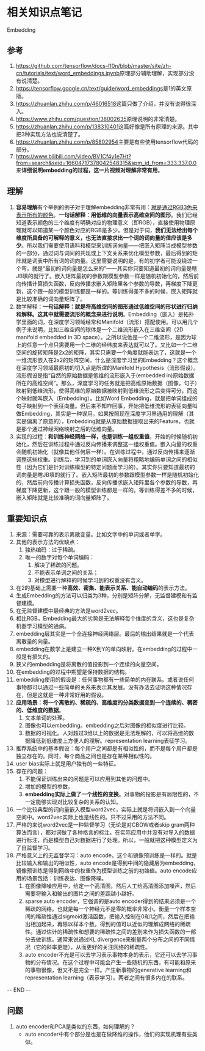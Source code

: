 # 相关知识点笔记

Embedding

## 参考

1. <https://github.com/tensorflow/docs-l10n/blob/master/site/zh-cn/tutorials/text/word_embeddings.ipynb>原理部分辅助理解，实现部分没有说清楚。
2. <https://tensorflow.google.cn/text/guide/word_embeddings>是1的英文原版。
3. <https://zhuanlan.zhihu.com/p/46016518>这篇只做了介绍，并没有说得很深入。
4. <https://www.zhihu.com/question/38002635>原理说明的非常清楚。
5. <https://zhuanlan.zhihu.com/p/138310401>这篇好像是所有原理的来源。其中把3种实现方法也说清楚了。
6. <https://zhuanlan.zhihu.com/p/85802954>主要是有些使用tensorflow代码的部分。
7. <https://www.bilibili.com/video/BV1Cf4y1e7Ht?from=search&seid=16604717378042548315&spm_id_from=333.337.0.0>来**详细说明embedding的过程，这一片视频对理解非常有用**。

## 理解

1. **容易理解**有个举例的例子对于理解embedding非常有用：[就是通过RGB3色来表示所有的颜色](https://www.zhihu.com/question/38002635)。**一句话解释：用低维的向量表示高维空间的图形**。我们已经知道表示颜色的三个维度有明确对应的物理意义（即RGB），直接使用物理原理就可以知道某一个颜色对应的RGB是多少。但是对于词，**我们无法给出每个维度所具备的可解释的意义，也无法直接求出一个词的词向量的值应该是多少**。所以我们需要使用语料和模型来训练词向量——把嵌入矩阵当成模型参数的一部分，通过词与词间的共现或上下文关系来优化模型参数，最后得到的矩阵就是词表中所有词的词向量。这里需要说明的是，有的初学者可能没绕过一个弯，就是“最初的词向量是怎么来的”——其实你只要知道最初的词向量是瞎JB填的就行了。嵌入矩阵最初的参数跟模型参数一样是随机初始化的，然后前向传播计算损失函数，反向传播求嵌入矩阵里各个参数的导数，再梯度下降更新，这个跟一般的模型训练都是一样的。等训练得差不多的时候，嵌入矩阵就是比较准确的词向量矩阵了。
2. 数学解释：**一句话解释：就是将高维空间的图形通过低维空间的形状进行归纳和解释。这其中就需要流形的概念来进行说明**。Embedding（嵌入）是拓扑学里面的词，在深度学习领域经常和Manifold（流形）搭配使用。可以用几个例子来说明，比如三维空间的球体是一个二维流形嵌入在三维空间（2D manifold embedded in 3D space）。之所以说他是一个二维流形，是因为球上的任意一个点只需要用一个二维的经纬度来表达就可以了。又比如一个二维空间的旋转矩阵是2x2的矩阵，其实只需要一个角度就能表达了，这就是一个一维流形嵌入在2x2的矩阵空间。什么是深度学习里的Embedding？这个概念在深度学习领域最原初的切入点是所谓的Manifold Hypothesis（流形假设）。流形假设是指“自然的原始数据是低维的流形嵌入于(embedded in)原始数据所在的高维空间”。那么，深度学习的任务就是把高维原始数据（图像，句子）映射到低维流形，使得高维的原始数据被映射到低维流形之后变得可分，而这个映射就叫嵌入（Embedding）。比如Word Embedding，就是把单词组成的句子映射到一个表征向量。但后来不知咋回事，开始把低维流形的表征向量叫做Embedding，其实是一种误用。如果按照现在深度学习界通用的理解（其实是偏离了原意的），Embedding就是从原始数据提取出来的Feature，也就是那个通过神经网络映射之后的低维向量。
3. 实现的过程：**和训练神经网络一样，也是训练一组权重值**，开始的时候随机初始化，然后在训练过程中通过反向传播来调整这一组权重值。嵌入向量的权重会随机初始化（就像其他任何层一样）。在训练过程中，通过反向传播来逐渐调整这些权重。训练后，学习到的单词嵌入向量将粗略地编码单词之间的相似性（因为它们是针对训练模型的特定问题而学习的）。其实你只要知道最初的词向量是瞎JB填的就行了。嵌入矩阵最初的参数跟模型参数一样是随机初始化的，然后前向传播计算损失函数，反向传播求嵌入矩阵里各个参数的导数，再梯度下降更新，这个跟一般的模型训练都是一样的。等训练得差不多的时候，嵌入矩阵就是比较准确的词向量矩阵了。

## 重要知识点

1. 来源：需要可靠的表示离散变量。比如文字中的单词或者单字。
2. 其他的表示方法的优缺点：
   1. 独热编码：过于稀疏。
   2. 唯一的数字对每个单词编码：
      1. 解决了稀疏的问题。
      2. 不能表示单词之间的关系；
      3. 对模型进行解释的时候学习到的权重没有含义。
3. 在2的基础上需要一种**高效、密集、能表示关系、能自动编码**的表示方法。
4. 生成Embedding的方法可以归类为3种，分别是矩阵分解，无监督建模和有监督建模。
5. 在无监督建模中最经典的方法是word2vec。
6. 相比RGB，Embedding最大的劣势是无法解释每个维度的含义，这也是复杂机器学习模型的通病。
7. embedding层其实是一个全连接神经网络层。最后的输出结果就是一个代表离散量的向量。
8. embedding在数学上是建立一种X到Y的单向映射。在embedding的过程中一般是有损失的。
9. 狭义的embedding是将离散的值投影到一个连续的向量空间。
10. 在embedding的过程中期望是保持数据的结构。
11. embedding使用的假设是：任何事物都有一些简单的内在联系。或者说任何事物都可以通过一些简单的关系来表示其发展。没有办法去证明这种情况存在，但是这就是一种非常好用的假设。
12. **应用场景：将一个离散的、稀疏的、高维度的分类数据变到一个连续的、稠密的、低维度的数据**。
    1. 文本单词的处理。
    2. 图像也可以embedding。embedding之后对图像的相似度进行比较。
    3. 数据的可视化。人对超过3维以上的数据是无法理解的，可以将高维的数据降低到低维度上方便人的理解。representation learning表征学习。
13. 推荐系统中的基本假设：每个用户之间都是有相似性的，而不是每个用户都是独立存在的。同时，每个商品之间也是存在某种相似性的。
14. user bias实际上就是用户独有的一些特征。
15. 存在的问题：
    1. 不能保证训练出来的问题是可以应用到其他的问题中。
    2. 增加的模型的参数。
    3. **embedding实际上做了一个线性的变换**。对事物的投影是有局限性的，不一定能够实现对比较复杂的关系的认知。
16. 一个比较典型的词向量嵌入模型word2vec，实际上就是将词嵌入到一个向量空间中。word2vec实际上也是线性的。只不过采用的方法不同。
17. 严格的来说word2vec是一种监督学习（无论是对CBOW或者skip gram两种算法而言），都对词做了各种格言的标注。在实际应用中并没有对导入的数据进行标注，而是模型自己对数据进行了处理。所以，一般就把这种模型定义为了自监督学习。
18. 严格意义上的无监督学习：auto encode。这个和镜像预训练是一样的。就是比较输入和输出的相似性，auto encode是得到中间的隐藏层为embedding，镜像预训练是得到网络中的权重作为模型训练之前的初始值。auto encode应用的场景包括：训练表达、图像降噪。
    1. 在图像降噪应用中，给定一个高清图，然后人工给高清图添加噪声，然后需要将输入和输出的图片之间的差距越小越好。
    2. sparse auto encoder，它强调的是auto encoder得到的结果必须是一个稀疏的网络。也就是每一个神经元不是零的概率非常小。衡量一个样本空间的稀疏性通过sigmoid激活函数，把输入控制在0和1之间，然后在把输出相加起来，再除以样本个数，得到的值可以近似的理解成网络的稀疏性。通过估计的稀疏性和想要的稀疏性之间的差别来作为损失函数的一部分去做训练。通常来说通过KL divergence来衡量两个分布之间的不同情况（它的斜率更陡），从而更好的关注网络的稀疏性。
    3. auto encoder不光是可以去学习表示事物本身的表示，它还可以去学习事物的分布情况。在这个过程中可能会产生一些随机的东西，有可能和原来的事物很像，但又不是完全一样。产生新事物的generative learning和representation learning（表示学习）。两者之间有很多内在的联系。

-- END --

## 问题

1. auto encoder和PCA是类似的东西，如何理解的？
    - auto encoder中有个部分是也是在做降维的操作，他们的实现机理有些类似。

